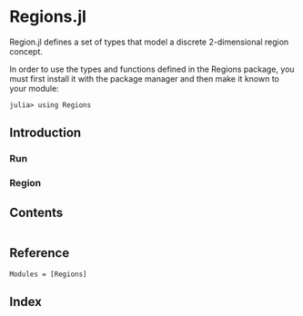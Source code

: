 # Regions.jl

Region.jl defines a set of types that model a discrete 2-dimensional region concept. 

In order to use the types and functions defined in the Regions package, you must first install it with the package manager and then make it known to your module:

```jldoctest reg
julia> using Regions
```

## Introduction

### Run

### Region


## Contents

```@contents
```

## Reference

```@autodocs
Modules = [Regions]
```

## Index

```@index
```

[^Ghali]:

    Sherif Ghali, Introduction to Geometric Computing, Springer 2008


